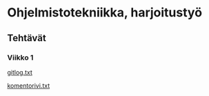# Ohjelmistotekniikka, harjoitustyö

## Tehtävät

### Viikko 1

[gitlog.txt](https://github.com/JoonasC/ot-harjoitustyo/blob/master/laskarit/viikko1/gitlog.txt)

[komentorivi.txt](https://github.com/JoonasC/ot-harjoitustyo/blob/master/laskarit/viikko1/komentorivi.txt)
